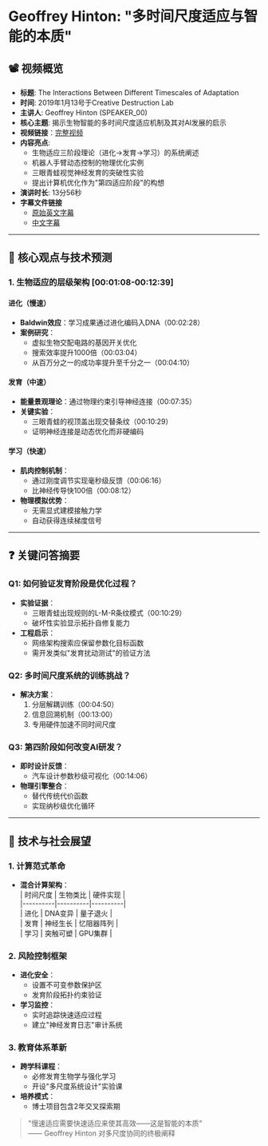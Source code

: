 # Geoffrey Hinton: "多时间尺度适应与智能的本质"

## 📽️ 视频概览
- **标题**: The Interactions Between Different Timescales of Adaptation  
- **时间**: 2019年1月13号于Creative Destruction Lab  
- **主讲人**: Geoffrey Hinton (SPEAKER_00)  
- **核心主题**: 揭示生物智能的多时间尺度适应机制及其对AI发展的启示
- **视频链接**：[完整视频](https://www.bilibili.com/video/BV13t411H73b/?spm_id_from=333.337.search-card.all.click&vd_source=0bd589f46b265005336c077eea20fb52)  
- **内容亮点**:  
  - 生物适应三阶段理论（进化→发育→学习）的系统阐述  
  - 机器人手臂动态控制的物理优化实例  
  - 三眼青蛙视觉神经发育的突破性实验  
  - 提出计算机优化作为"第四适应阶段"的构想  
- **演讲时长**: 13分56秒  
- **字幕文件链接**
  - [原始英文字幕](../srt/20190113creative_destruction_lab.txt)
  - [中文字幕](../srt/20190113creative_destruction_lab-中文.txt)
---

## 🎯 核心观点与技术预测

### 1. **生物适应的层级架构** [00:01:08-00:12:39]  
#### 进化（慢速）  
- **Baldwin效应**：学习成果通过进化编码入DNA（00:02:28）  
- **案例研究**：  
  - 虚拟生物交配电路的基因开关优化  
  - 搜索效率提升1000倍（00:03:04）  
  - 从百万分之一的成功率提升至千分之一（00:04:10）  

#### 发育（中速）  
- **能量景观理论**：通过物理约束引导神经连接（00:07:35）  
- **关键实验**：  
  - 三眼青蛙的视顶盖出现交替条纹（00:10:29）  
  - 证明神经连接是动态优化而非硬编码  

#### 学习（快速）  
- **肌肉控制机制**：  
  - 通过刚度调节实现毫秒级反馈（00:06:16）  
  - 比神经传导快100倍（00:08:12）  
- **物理模拟优势**：  
  - 无需显式建模接触力学  
  - 自动获得连续梯度信号  

---

## ❓ 关键问答摘要

### Q1: 如何验证发育阶段是优化过程？  
- **实验证据**：  
  - 三眼青蛙出现规则的L-M-R条纹模式（00:10:29）  
  - 破坏性实验显示拓扑自修复能力  
- **工程启示**：  
  - 网络架构搜索应保留参数化目标函数  
  - 需开发类似"发育扰动测试"的验证方法  

### Q2: 多时间尺度系统的训练挑战？  
- **解决方案**：  
  1. 分层解耦训练（00:04:50）  
  2. 信息回溯机制（00:13:00）  
  3. 专用硬件加速不同时间尺度  

### Q3: 第四阶段如何改变AI研发？  
- **即时设计反馈**：  
  - 汽车设计参数秒级可视化（00:14:06）  
- **物理引擎整合**：  
  - 替代传统代价函数  
  - 实现纳秒级优化循环  

---

## 🔮 技术与社会展望

### 1. **计算范式革命**  
- **混合计算架构**：  
  | 时间尺度 | 生物类比 | 硬件实现 |  
  |----------|----------|----------|  
  | 进化 | DNA变异 | 量子退火 |  
  | 发育 | 神经生长 | 忆阻器阵列 |  
  | 学习 | 突触可塑 | GPU集群 |  

### 2. **风险控制框架**  
- **进化安全**：  
  - 设置不可变参数保护区  
  - 发育阶段拓扑约束验证  
- **学习监控**：  
  - 实时追踪快速适应过程  
  - 建立"神经发育日志"审计系统  

### 3. **教育体系革新**  
- **跨学科课程**：  
  - 必修发育生物学与强化学习  
  - 开设"多尺度系统设计"实验课  
- **培养模式**：  
  - 博士项目包含2年交叉探索期  

> "慢速适应需要快速适应来使其高效——这是智能的本质"  
> —— Geoffrey Hinton 对多尺度协同的终极阐释  
